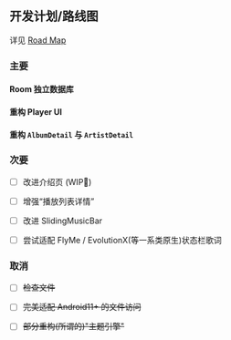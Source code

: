 ## **开发计划/路线图**

详见 [Road Map](docs/Road_Map.md)

### 主要


#### Room 独立数据库

#### 重构 Player UI

#### 重构 `AlbumDetail` 与 `ArtistDetail`


### 次要

- [ ] 改进介绍页 (WIP🚧)

- [ ] 增强“播放列表详情”

- [ ] 改进 SlidingMusicBar

- [ ] 尝试适配 FlyMe / EvolutionX(等一系类原生)状态栏歌词


### 取消

- [ ] <del>检查文件 </del>

- [ ] <del>完美适配 Android11+ 的文件访问 </del>

- [ ] <del>部分重构(所谓的)"主题引擎" </del>
